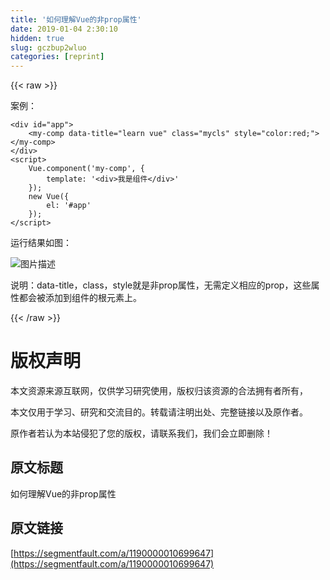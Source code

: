 ```yaml
---
title: '如何理解Vue的非prop属性' 
date: 2019-01-04 2:30:10
hidden: true
slug: gczbup2wluo
categories: [reprint]
---
```


{{< raw >}}

                    
<p>案例：</p>
<div class="widget-codetool" style="display:none;">
      <div class="widget-codetool--inner">
      <span class="selectCode code-tool" data-toggle="tooltip" data-placement="top" title="" data-original-title="全选"></span>
      <span type="button" class="copyCode code-tool" data-toggle="tooltip" data-placement="top" data-clipboard-text="<div id=&quot;app&quot;>
    <my-comp data-title=&quot;learn vue&quot; class=&quot;mycls&quot; style=&quot;color:red;&quot;></my-comp>
</div>
<script>
    Vue.component('my-comp', {
        template: '<div>我是组件</div>'
    });
    new Vue({
        el: '#app'
    });
</script>
" title="" data-original-title="复制"></span>
      <span type="button" class="saveToNote code-tool" data-toggle="tooltip" data-placement="top" title="" data-original-title="放进笔记"></span>
      </div>
      </div><pre class="hljs applescript"><code>&lt;<span class="hljs-keyword">div</span> <span class="hljs-built_in">id</span>=<span class="hljs-string">"app"</span>&gt;
    &lt;<span class="hljs-keyword">my</span>-comp data-title=<span class="hljs-string">"learn vue"</span> <span class="hljs-built_in">class</span>=<span class="hljs-string">"mycls"</span> style=<span class="hljs-string">"color:red;"</span>&gt;&lt;/<span class="hljs-keyword">my</span>-comp&gt;
&lt;/<span class="hljs-keyword">div</span>&gt;
&lt;<span class="hljs-keyword">script</span>&gt;
    Vue.component('<span class="hljs-keyword">my</span>-comp', {
        template: '&lt;<span class="hljs-keyword">div</span>&gt;我是组件&lt;/<span class="hljs-keyword">div</span>&gt;'
    });
    new Vue({
        el: '<span class="hljs-comment">#app'</span>
    });
&lt;/<span class="hljs-keyword">script</span>&gt;
</code></pre>
<p>运行结果如图：</p>
<p><span class="img-wrap"><img data-src="/img/bVS3Cb?w=580&amp;h=48" src="https://static.alili.tech/img/bVS3Cb?w=580&amp;h=48" alt="图片描述" title="图片描述" style="cursor: pointer; display: inline;"></span></p>
<p>说明：data-title，class，style就是非prop属性，无需定义相应的prop，这些属性都会被添加到组件的根元素上。</p>

                
{{< /raw >}}

# 版权声明
本文资源来源互联网，仅供学习研究使用，版权归该资源的合法拥有者所有，

本文仅用于学习、研究和交流目的。转载请注明出处、完整链接以及原作者。

原作者若认为本站侵犯了您的版权，请联系我们，我们会立即删除！

## 原文标题
如何理解Vue的非prop属性

## 原文链接
[https://segmentfault.com/a/1190000010699647](https://segmentfault.com/a/1190000010699647)

